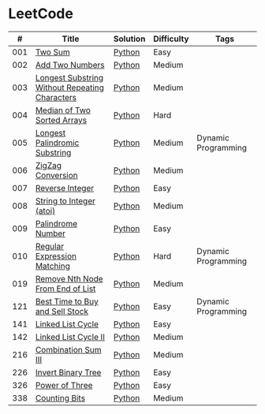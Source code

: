 LeetCode
========

| # | Title | Solution | Difficulty | Tags |
|---| ----- | -------- | ---------- | ---- |
|001| [Two Sum](https://leetcode.com/problems/two-sum/) | [Python](./easy/two-sum/python/two_sum.py) |Easy| |
|002| [Add Two Numbers](https://leetcode.com/problems/add-two-numbers/) | [Python](./medium/add-two-numbers/python/add_two_numbers.py) |Medium| |
|003| [Longest Substring Without Repeating Characters](https://leetcode.com/problems/longest-substring-without-repeating-characters/) | [Python](./medium/longest-substring-without-repeating-characters/python/longest_substring_without_repeating_characters.py) |Medium| |
|004| [Median of Two Sorted Arrays](https://leetcode.com/problems/median-of-two-sorted-arrays/) | [Python](./hard/median-of-two-sorted-arrays/python/median_of_two_sorted_arrays.py) |Hard| |
|005| [Longest Palindromic Substring](https://leetcode.com/problems/longest-palindromic-substring/) | [Python](./medium/longest-palindromic-substring/python/longest_palindromic_substring.py) |Medium|Dynamic Programming|
|006| [ZigZag Conversion](https://leetcode.com/problems/zigzag-conversion/) | [Python](./medium/zigzag-conversion/python/zigzag_conversion.py) |Medium| |
|007| [Reverse Integer](https://leetcode.com/problems/reverse-integer/) | [Python](./easy/reverse-integer/python/reverse_integer.py) |Easy| |
|008| [String to Integer (atoi)](https://leetcode.com/problems/string-to-integer-atoi/) | [Python](./medium/string-to-integer-atoi/python/string_to_integer_atoi.py) |Medium| |
|009| [Palindrome Number](https://leetcode.com/problems/palindrome-number/) | [Python](./easy/palindrome-number/python/palindrome_number.py) |Easy| | 
|010| [Regular Expression Matching](https://leetcode.com/problems/regular-expression-matching/) | [Python](./hard/regular-expression-matching/python/regular_expression_matching.py) |Hard|Dynamic Programming|
|019| [Remove Nth Node From End of List](https://leetcode.com/problems/remove-nth-node-from-end-of-list/) | [Python](./medium/remove-nth-node-from-end-of-list/python/remove_nth_node_from_end_of_list.py) |Medium| |
|121| [Best Time to Buy and Sell Stock](https://leetcode.com/problems/best-time-to-buy-and-sell-stock/) | [Python](./easy/best-time-to-buy-and-sell-stock/best_time_to_buy_and_sell_stock.py) |Easy|Dynamic Programming|
|141| [Linked List Cycle](https://leetcode.com/problems/linked-list-cycle/) | [Python](./easy/linked-list-cycle/python/linked_list_cycle.py) |Easy| |
|142| [Linked List Cycle II](https://leetcode.com/problems/linked-list-cycle-ii/) | [Python](./medium/linked-list-cycle-ii/python/linked_list_cycle_ii.py)|Medium| |
|216| [Combination Sum III](https://leetcode.com/problems/combination-sum-iii/) | [Python](./medium/combination-sum-iii/python/combination_sum_iii.py) |Medium| |
|226| [Invert Binary Tree](https://leetcode.com/problems/invert-binary-tree/) | [Python](./easy/invert-binary-tree/python/invert_binary_tree.py) |Easy| |
|326| [Power of Three](https://leetcode.com/problems/power-of-three/) | [Python](./easy/power-of-three/python/power_of_three.py) |Easy| |
|338| [Counting Bits](https://leetcode.com/problems/counting-bits/) | [Python](./medium/counting-bits/python/counting_bits.py) |Medium| |
